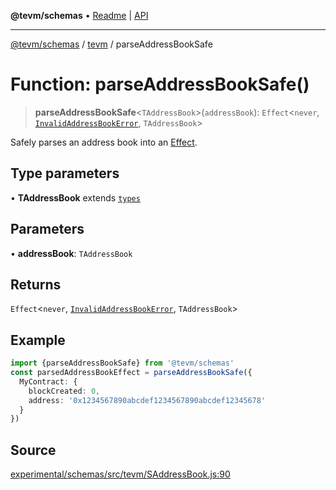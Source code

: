 **@tevm/schemas** • [Readme](../../README.md) \| [API](../../modules.md)

***

[@tevm/schemas](../../README.md) / [tevm](../README.md) / parseAddressBookSafe

# Function: parseAddressBookSafe()

> **parseAddressBookSafe**\<`TAddressBook`\>(`addressBook`): `Effect`\<`never`, [`InvalidAddressBookError`](../classes/InvalidAddressBookError.md), `TAddressBook`\>

Safely parses an address book into an [Effect](https://www.effect.website/docs/essentials/effect-type).

## Type parameters

• **TAddressBook** extends [`types`](../../types/README.md)

## Parameters

• **addressBook**: `TAddressBook`

## Returns

`Effect`\<`never`, [`InvalidAddressBookError`](../classes/InvalidAddressBookError.md), `TAddressBook`\>

## Example

```typescript
import {parseAddressBookSafe} from '@tevm/schemas'
const parsedAddressBookEffect = parseAddressBookSafe({
  MyContract: {
    blockCreated: 0,
    address: '0x1234567890abcdef1234567890abcdef12345678'
  }
})
```

## Source

[experimental/schemas/src/tevm/SAddressBook.js:90](https://github.com/evmts/tevm-monorepo/blob/main/experimental/schemas/src/tevm/SAddressBook.js#L90)
